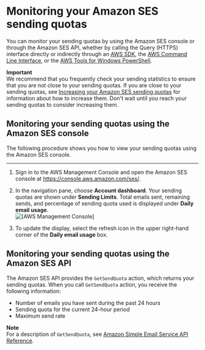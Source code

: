 # Monitoring your Amazon SES sending quotas<a name="manage-sending-quotas-monitor"></a>

You can monitor your sending quotas by using the Amazon SES console or through the Amazon SES API, whether by calling the Query \(HTTPS\) interface directly or indirectly through an [AWS SDK](https://aws.amazon.com/tools/), the [AWS Command Line Interface](https://aws.amazon.com/cli/), or the [AWS Tools for Windows PowerShell](https://aws.amazon.com/powershell/)\.

**Important**  
We recommend that you frequently check your sending statistics to ensure that you are not close to your sending quotas\. If you are close to your sending quotas, see [Increasing your Amazon SES sending quotas](manage-sending-quotas-request-increase.md) for information about how to increase them\. Don't wait until you reach your sending quotas to consider increasing them\.

## Monitoring your sending quotas using the Amazon SES console<a name="manage-sending-quotas-monitor-console"></a>

The following procedure shows you how to view your sending quotas using the Amazon SES console\.

****

1. Sign in to the AWS Management Console and open the Amazon SES console at [https://console\.aws\.amazon\.com/ses/](https://console.aws.amazon.com/ses/)\.

1. In the navigation pane, choose **Account dashboard**\. Your sending quotas are shown under **Sending Limits**\. Total emails sent, remaining sends, and percentage of sending quota used is displayed under **Daily email usage**\.   
![\[AWS Management Console\]](http://docs.aws.amazon.com/ses/latest/dg/images/account_dashboard.png)

1. To update the display, select the refresh icon in the upper right\-hand corner of the **Daily email usage** box\.

## Monitoring your sending quotas using the Amazon SES API<a name="manage-sending-quotas-monitor-api"></a>

The Amazon SES API provides the `GetSendQuota` action, which returns your sending quotas\. When you call `GetSendQuota` action, you receive the following information:
+ Number of emails you have sent during the past 24 hours
+ Sending quota for the current 24\-hour period
+ Maximum send rate

**Note**  
For a description of `GetSendQuota`, see [Amazon Simple Email Service API Reference](https://docs.aws.amazon.com/ses/latest/APIReference/)\.